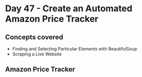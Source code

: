 # Day 47 - Create an Automated Amazon Price Tracker
## Concepts covered
- Finding and Selecting Particular Elements with BeautifulSoup
- Scraping a Live Website
## Amazon Price Tracker